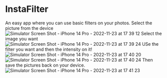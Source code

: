 # InstaFilter
An easy app where you can use basic filters on your photos. 
Select the picture from the device
![Simulator Screen Shot - iPhone 14 Pro - 2022-11-23 at 17 39 12](https://user-images.githubusercontent.com/108877052/203602971-e37279fd-d8f8-4191-8a4f-b4385080c046.png)
Select the image you want
![Simulator Screen Shot - iPhone 14 Pro - 2022-11-23 at 17 39 24](https://user-images.githubusercontent.com/108877052/203603181-c8db90a3-6c57-45d1-9374-5786b9793798.png)
USe the filter you want  and then the intensity on it!
![Simulator Screen Shot - iPhone 14 Pro - 2022-11-23 at 17 40 20](https://user-images.githubusercontent.com/108877052/203603383-7a2477a7-44be-49d8-b694-809ae01f1db2.png)
![Simulator Screen Shot - iPhone 14 Pro - 2022-11-23 at 17 40 24](https://user-images.githubusercontent.com/108877052/203603332-3156156c-1bdb-46b9-9c88-ef13686c9fdb.png)
Then save the pictures back on your device.![Simulator Screen Shot - iPhone 14 Pro - 2022-11-23 at 17 41 23](https://user-images.githubusercontent.com/108877052/203603487-ad337dec-5a94-496f-8571-c52bdc47f596.png)
